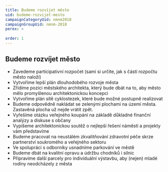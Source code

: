```yaml
---
title: Budeme rozvíjet město
uid: budeme-rozvijet-mesto
campaignCategoryUid: nmnm2018
campaignGroupUid: nmnm-2018
perex: >
  
order: 1
---
```


## Budeme rozvíjet město

* Zavedeme participativní rozpočet (sami si určíte, jak s částí rozpočtu město naloží)
* Vytvoříme lepší plán dlouhodobého rozvoje města
* Zřídíme pozici městského architekta, který bude dbát na to, aby město mělo promyšlenou architektonickou koncepci
* Vytvoříme plán sítě cyklostezek, které bude možné postupně realizovat
* Budeme odpovědně nakládat se zelenými plochami na území města. Zastavěná plocha už nejde vrátit zpět.
* Vyřešíme otázku veřejného koupání na základě důkladné finanční analýzy a diskuse s občany
* Vypíšeme architektonickou soutěž o nejlepší řešení náměstí a projekty vám představíme
* Budeme pracovat na neustálém zkvalitňování zdravotní péče skrze partnerství soukromého a veřejného sektoru
* Ve spolupráci s odborníky usnadníme parkování ve městě
* Budeme dbát na kvalitní opravu a údržbu chodníků i silnic
* Připravíme další parcely pro individuální výstavbu, aby (nejen) mladé rodiny neodcházely z města
